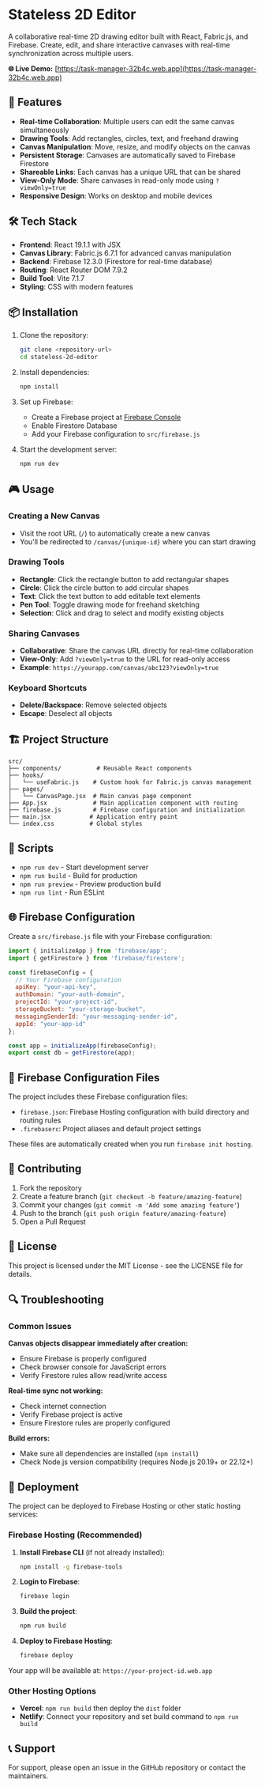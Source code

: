 # Stateless 2D Editor

A collaborative real-time 2D drawing editor built with React, Fabric.js, and Firebase. Create, edit, and share interactive canvases with real-time synchronization across multiple users.

**🌐 Live Demo:** [https://task-manager-32b4c.web.app](https://task-manager-32b4c.web.app)

## 🚀 Features

- **Real-time Collaboration**: Multiple users can edit the same canvas simultaneously
- **Drawing Tools**: Add rectangles, circles, text, and freehand drawing
- **Canvas Manipulation**: Move, resize, and modify objects on the canvas
- **Persistent Storage**: Canvases are automatically saved to Firebase Firestore
- **Shareable Links**: Each canvas has a unique URL that can be shared
- **View-Only Mode**: Share canvases in read-only mode using `?viewOnly=true`
- **Responsive Design**: Works on desktop and mobile devices

## 🛠️ Tech Stack

- **Frontend**: React 19.1.1 with JSX
- **Canvas Library**: Fabric.js 6.7.1 for advanced canvas manipulation
- **Backend**: Firebase 12.3.0 (Firestore for real-time database)
- **Routing**: React Router DOM 7.9.2
- **Build Tool**: Vite 7.1.7
- **Styling**: CSS with modern features

## 📦 Installation

1. Clone the repository:

   ```bash
   git clone <repository-url>
   cd stateless-2d-editor
   ```

2. Install dependencies:

   ```bash
   npm install
   ```

3. Set up Firebase:
   - Create a Firebase project at [Firebase Console](https://console.firebase.google.com/)
   - Enable Firestore Database
   - Add your Firebase configuration to `src/firebase.js`

4. Start the development server:

   ```bash
   npm run dev
   ```

## 🎮 Usage

### Creating a New Canvas

- Visit the root URL (`/`) to automatically create a new canvas
- You'll be redirected to `/canvas/{unique-id}` where you can start drawing

### Drawing Tools

- **Rectangle**: Click the rectangle button to add rectangular shapes
- **Circle**: Click the circle button to add circular shapes  
- **Text**: Click the text button to add editable text elements
- **Pen Tool**: Toggle drawing mode for freehand sketching
- **Selection**: Click and drag to select and modify existing objects

### Sharing Canvases

- **Collaborative**: Share the canvas URL directly for real-time collaboration
- **View-Only**: Add `?viewOnly=true` to the URL for read-only access
- **Example**: `https://yourapp.com/canvas/abc123?viewOnly=true`

### Keyboard Shortcuts

- **Delete/Backspace**: Remove selected objects
- **Escape**: Deselect all objects

## 🏗️ Project Structure

```text
src/
├── components/          # Reusable React components
├── hooks/              
│   └── useFabric.js    # Custom hook for Fabric.js canvas management
├── pages/
│   └── CanvasPage.jsx  # Main canvas page component
├── App.jsx             # Main application component with routing
├── firebase.js         # Firebase configuration and initialization
├── main.jsx           # Application entry point
└── index.css          # Global styles
```

## 🔧 Scripts

- `npm run dev` - Start development server
- `npm run build` - Build for production
- `npm run preview` - Preview production build
- `npm run lint` - Run ESLint

## 🌐 Firebase Configuration

Create a `src/firebase.js` file with your Firebase configuration:

```javascript
import { initializeApp } from 'firebase/app';
import { getFirestore } from 'firebase/firestore';

const firebaseConfig = {
  // Your Firebase configuration
  apiKey: "your-api-key",
  authDomain: "your-auth-domain",
  projectId: "your-project-id",
  storageBucket: "your-storage-bucket",
  messagingSenderId: "your-messaging-sender-id",
  appId: "your-app-id"
};

const app = initializeApp(firebaseConfig);
export const db = getFirestore(app);
```

## 🔧 Firebase Configuration Files

The project includes these Firebase configuration files:

- `firebase.json`: Firebase Hosting configuration with build directory and routing rules
- `.firebaserc`: Project aliases and default project settings

These files are automatically created when you run `firebase init hosting`.

## 🤝 Contributing

1. Fork the repository
2. Create a feature branch (`git checkout -b feature/amazing-feature`)
3. Commit your changes (`git commit -m 'Add some amazing feature'`)
4. Push to the branch (`git push origin feature/amazing-feature`)
5. Open a Pull Request

## 📝 License

This project is licensed under the MIT License - see the LICENSE file for details.

## 🔍 Troubleshooting

### Common Issues

**Canvas objects disappear immediately after creation:**

- Ensure Firebase is properly configured
- Check browser console for JavaScript errors
- Verify Firestore rules allow read/write access

**Real-time sync not working:**

- Check internet connection
- Verify Firebase project is active
- Ensure Firestore rules are properly configured

**Build errors:**

- Make sure all dependencies are installed (`npm install`)
- Check Node.js version compatibility (requires Node.js 20.19+ or 22.12+)

## 🚀 Deployment

The project can be deployed to Firebase Hosting or other static hosting services:

### Firebase Hosting (Recommended)

1. **Install Firebase CLI** (if not already installed):

   ```bash
   npm install -g firebase-tools
   ```

2. **Login to Firebase**:

   ```bash
   firebase login
   ```

3. **Build the project**:

   ```bash
   npm run build
   ```

4. **Deploy to Firebase Hosting**:

   ```bash
   firebase deploy
   ```

Your app will be available at: `https://your-project-id.web.app`

### Other Hosting Options

- **Vercel**: `npm run build` then deploy the `dist` folder
- **Netlify**: Connect your repository and set build command to `npm run build`

## 📞 Support

For support, please open an issue in the GitHub repository or contact the maintainers.
